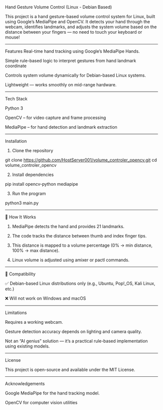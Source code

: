 Hand Gesture Volume Control (Linux - Debian Based)

This project is a hand gesture-based volume control system for Linux, built using Google’s MediaPipe and OpenCV. It detects your hand through the webcam, identifies landmarks, and adjusts the system volume based on the distance between your fingers — no need to touch your keyboard or mouse!


---

Features
Real-time hand tracking using Google’s MediaPipe Hands.

Simple rule-based logic to interpret gestures from hand landmark coordinate
 
Controls system volume dynamically for Debian-based Linux systems.

Lightweight — works smoothly on mid-range hardware.



---

Tech Stack

Python 3

OpenCV – for video capture and frame processing

MediaPipe – for hand detection and landmark extraction

---

Installation

1. Clone the repository

git clone https://github.com/HostServer001/volume_controler_opencv.git
cd volume_controler_opencv

2. Install dependencies

pip install opencv-python mediapipe

3. Run the program

python3 main.py


---

🧠 How It Works

1. MediaPipe detects the hand and provides 21 landmarks.


2. The code tracks the distance between thumb and index finger tips.


3. This distance is mapped to a volume percentage (0% → min distance, 100% → max distance).


4. Linux volume is adjusted using amixer or pactl commands.




---

🐧 Compatibility

✅ Debian-based Linux distributions only (e.g., Ubuntu, Pop!_OS, Kali Linux, etc.)

❌  Will not work on Windows and macOS



---

Limitations

Requires a working webcam.

Gesture detection accuracy depends on lighting and camera quality.

Not an “AI genius” solution — it’s a practical rule-based implementation using existing models.



--- 


License

This project is open-source and available under the MIT License.


---


Acknowledgements

Google MediaPipe for the hand tracking model.

OpenCV for computer vision utilities